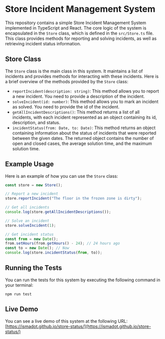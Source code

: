 # Store Incident Management System

This repository contains a simple Store Incident Management System implemented in TypeScript and React. The core logic of the system is encapsulated in the `Store` class, which is defined in the `src/Store.ts` file. This class provides methods for reporting and solving incidents, as well as retrieving incident status information.

## Store Class

The `Store` class is the main class in this system. It maintains a list of incidents and provides methods for interacting with these incidents. Here is a brief overview of the methods provided by the `Store` class:

- `reportIncident(description: string)`: This method allows you to report a new incident. You need to provide a description of the incident.
- `solveIncident(id: number)`: This method allows you to mark an incident as solved. You need to provide the id of the incident.
- `getAllIncidentDescriptions()`: This method returns a list of all incidents, with each incident represented as an object containing its id, description, and status.
- `incidentStatus(from: Date, to: Date)`: This method returns an object containing information about the status of incidents that were reported between the given dates. The returned object contains the number of open and closed cases, the average solution time, and the maximum solution time.

## Example Usage

Here is an example of how you can use the `Store` class:

```typescript
const store = new Store();

// Report a new incident
store.reportIncident("The floor in the frozen zone is dirty");

// Get all incidents
console.log(store.getAllIncidentDescriptions());

// Solve an incident
store.solveIncident(1);

// Get incident status
const from = new Date();
from.setHours(from.getHours() - 24); // 24 hours ago
const to = new Date(); // Now
console.log(store.incidentStatus(from, to));
```

## Running the Tests

You can run the tests for this system by executing the following command in your terminal:

```
npm run test
```

## Live Demo

You can see a live demo of this system at the following URL: [https://ismadot.github.io/store-status/](https://ismadot.github.io/store-status/)
